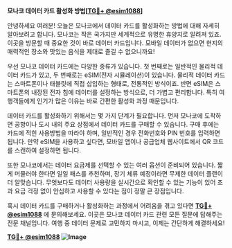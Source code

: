 **모나코 데이터 카드 활성화 방법[[TG💪+ @esim1088](https://t.me/s/esim1088)]**

안녕하세요 여러분! 오늘은 모나코에서 데이터 카드를 활성화하는 방법에 대해 자세히 알아보려고 합니다. 모나코는 작은 국가지만 세계적으로 유명한 휴양지로 알려져 있죠. 이곳을 방문할 때 중요한 것이 바로 데이터 카드입니다. 모바일 데이터가 없으면 현지의 매력적인 장소와 맛있는 음식을 제대로 즐길 수 없으니까요!

우선 모나코 데이터 카드에는 다양한 종류가 있습니다. 첫 번째로는 일반적인 물리적 데이터 카드가 있고, 두 번째로는 eSIM(전자 시뮬레이션)이 있습니다. 물리적 데이터 카드는 스마트폰이나 태블릿에 직접 삽입하는 형태로, 전통적인 방식이죠. 반면 eSIM은 스마트폰의 내장된 전자 칩에 데이터를 설정하는 방식으로, 더 가볍고 편리합니다. 특히 여행객들에게 인기가 많은 이유는 바로 간편한 활성화 과정 때문입니다.

데이터 카드를 활성화하기 위해서는 몇 가지 단계가 필요합니다. 먼저 모나코에 도착하면 공항이나 도시 내의 주요 상점에서 데이터 카드를 구매할 수 있습니다. 구매 후에는 카드에 적힌 사용방법을 따라야 하며, 일반적인 경우 전화번호와 PIN 번호를 입력하면 됩니다. 만약 eSIM을 사용하고 싶다면, 모바일 앱이나 공급업체 웹사이트에서 QR 코드를 스캔하여 설정하면 됩니다.

또한 모나코에서는 데이터 요금제를 선택할 수 있는 여러 옵션이 준비되어 있습니다. 짧게 머물러야 한다면 일일 패스를 추천하며, 장기 체류 예정이라면 무제한 데이터 플랜이 더 알맞습니다. 무엇보다도 데이터 사용량을 실시간으로 확인할 수 있는 기능이 있어 초과 요금 걱정 없이 안심하고 사용할 수 있다는 점이 정말 큰 장점입니다.

혹시 데이터 카드를 구매하거나 활성화하는 과정에서 어려움을 겪고 있다면 **[TG💪+ @esim1088](https://t.me/s/esim1088)** 에 문의해보세요. 이곳은 모나코 데이터 카드 관련 모든 질문에 답해주는 전문 채널입니다. 여행 중 데이터 문제로 고민하지 마시고, 이제는 간단하게 해결하세요!

**[TG💪+ @esim1088](https://t.me/s/esim1088) ![Image](https://i.postimg.cc/Y0z9fWf4/image.png)**